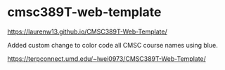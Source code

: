 # cmsc389T-web-template
https://laurenw13.github.io/CMSC389T-Web-Template/

Added custom change to color code all CMSC course names using blue.

https://terpconnect.umd.edu/~lwei0973/CMSC389T-Web-Template/
